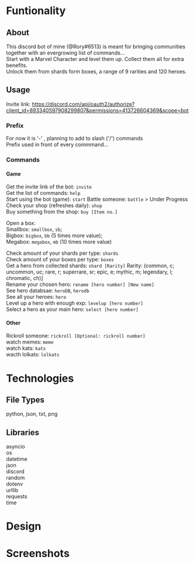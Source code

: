 # Funtionality 
## About
This discord bot of mine (@Rory#6513) is meant for bringing communities together with an evergrowing list of commands...   
Start with a Marvel Character and level them up. Collect them all for extra benefits.   
Unlock them from shards form boxes, a range of 9 rarities and 120 heroes.   
## Usage
Invite link: https://discord.com/api/oauth2/authorize?client_id=893340597908299807&permissions=413726604369&scope=bot
### Prefix
For now it is '-' , planning to add to slash ('/') commands   
Prefix used in front of every commmand...   
### Commands
#### Game
Get the invite link of the bot: `invite`   
Get the list of commands: `help`   
Start using the bot (game): `start`
Battle someone: `battle` > Under Progress   
Check your shop (refreshes daily): `shop`   
Buy something from the shop: `buy [Item no.]`
   
Open a box:   
Smallbox: `smallbox`, `sb`;   
Bigbox: `bigbox`, `bb` (5 times more value);   
Megabox: `megabox`, `mb` (10 times more value)   
   
Check amount of your shards per type: `shards`   
Check amount of your boxes per type: `boxes`   
Get a hero from collected shards: `shard [Rarity]` Rarity: (common, c; uncommon, uc; rare, r; superrare, sr; epic, e; mythic, m; legendary, l; chromatic, ch)]   
Rename your chosen hero: `rename [hero number] [New name]`   
See hero databsae: `heroDB`, `herodb`   
See all your heroes: `hero`   
Level up a hero with enough exp: `levelup [hero number]`   
Select a hero as your main hero: `select [hero number]`   
#### Other
Rickroll someone: `rickroll [Optional: rickroll number]`   
watch memes: `meme`   
watch kats: `kats`   
wacth lolkats: `lolkats`   
# Technologies
## File Types
python, json, txt, png
## Libraries
asyncio   
os   
datetime   
json   
discord    
random   
dotenv   
urllib   
requests   
time   
# Design
# Screenshots
